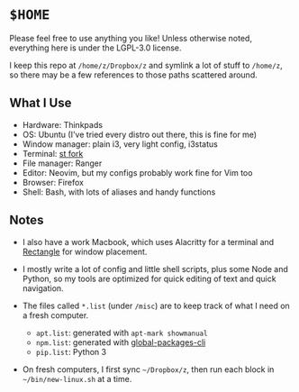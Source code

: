 # `$HOME`

Please feel free to use anything you like!
Unless otherwise noted, everything here is under the
LGPL-3.0 license.

I keep this repo at `/home/z/Dropbox/z` and symlink a lot of
stuff to `/home/z`, so there may be a few references to
those paths scattered around.

## What I Use

* Hardware: Thinkpads
* OS: Ubuntu (I've tried every distro out there, this is fine for me)
* Window manager: plain i3, very light config, i3status
* Terminal: [st fork](https://github.com/zacanger/st)
* File manager: Ranger
* Editor: Neovim, but my configs probably work fine for Vim too
* Browser: Firefox
* Shell: Bash, with lots of aliases and handy functions

## Notes

* I also have a work Macbook, which uses Alacritty for a terminal and
  [Rectangle](https://github.com/rxhanson/Rectangle) for window placement.
* I mostly write a lot of config and little shell scripts, plus some Node and
  Python, so my tools are optimized for quick editing of text and quick
  navigation.

* The files called `*.list` (under `/misc`) are to keep track of what I need on
  a fresh computer.
  * `apt.list`: generated with `apt-mark showmanual`
  * `npm.list`: generated with
    [global-packages-cli](https://npmjs.org/package/global-packages-cli)
  * `pip.list`: Python 3
* On fresh computers, I first sync `~/Dropbox/z`, then run each block in
  `~/bin/new-linux.sh` at a time.

